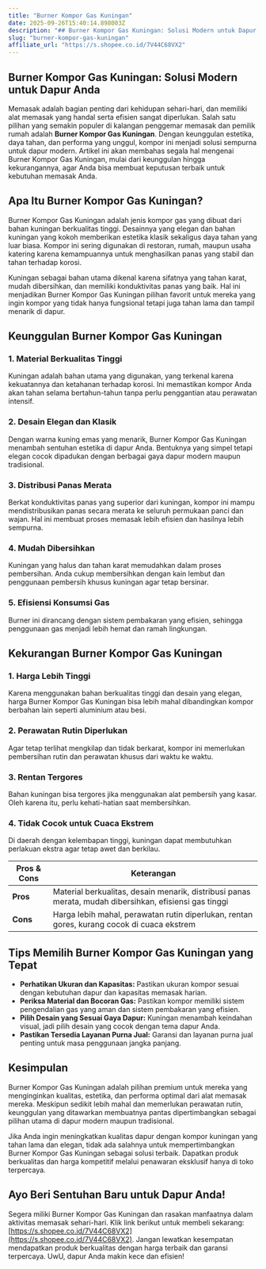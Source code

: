 ```yaml
---
title: "Burner Kompor Gas Kuningan"
date: 2025-09-26T15:40:14.898003Z
description: "## Burner Kompor Gas Kuningan: Solusi Modern untuk Dapur Anda..."
slug: "burner-kompor-gas-kuningan"
affiliate_url: "https://s.shopee.co.id/7V44C68VX2"
---
```

## Burner Kompor Gas Kuningan: Solusi Modern untuk Dapur Anda

Memasak adalah bagian penting dari kehidupan sehari-hari, dan memiliki alat memasak yang handal serta efisien sangat diperlukan. Salah satu pilihan yang semakin populer di kalangan penggemar memasak dan pemilik rumah adalah **Burner Kompor Gas Kuningan**. Dengan keunggulan estetika, daya tahan, dan performa yang unggul, kompor ini menjadi solusi sempurna untuk dapur modern. Artikel ini akan membahas segala hal mengenai Burner Kompor Gas Kuningan, mulai dari keunggulan hingga kekurangannya, agar Anda bisa membuat keputusan terbaik untuk kebutuhan memasak Anda.

## Apa Itu Burner Kompor Gas Kuningan?

Burner Kompor Gas Kuningan adalah jenis kompor gas yang dibuat dari bahan kuningan berkualitas tinggi. Desainnya yang elegan dan bahan kuningan yang kokoh memberikan estetika klasik sekaligus daya tahan yang luar biasa. Kompor ini sering digunakan di restoran, rumah, maupun usaha katering karena kemampuannya untuk menghasilkan panas yang stabil dan tahan terhadap korosi.

Kuningan sebagai bahan utama dikenal karena sifatnya yang tahan karat, mudah dibersihkan, dan memiliki konduktivitas panas yang baik. Hal ini menjadikan Burner Kompor Gas Kuningan pilihan favorit untuk mereka yang ingin kompor yang tidak hanya fungsional tetapi juga tahan lama dan tampil menarik di dapur.

## Keunggulan Burner Kompor Gas Kuningan

### 1. Material Berkualitas Tinggi  
Kuningan adalah bahan utama yang digunakan, yang terkenal karena kekuatannya dan ketahanan terhadap korosi. Ini memastikan kompor Anda akan tahan selama bertahun-tahun tanpa perlu penggantian atau perawatan intensif.

### 2. Desain Elegan dan Klasik  
Dengan warna kuning emas yang menarik, Burner Kompor Gas Kuningan menambah sentuhan estetika di dapur Anda. Bentuknya yang simpel tetapi elegan cocok dipadukan dengan berbagai gaya dapur modern maupun tradisional.

### 3. Distribusi Panas Merata  
Berkat konduktivitas panas yang superior dari kuningan, kompor ini mampu mendistribusikan panas secara merata ke seluruh permukaan panci dan wajan. Hal ini membuat proses memasak lebih efisien dan hasilnya lebih sempurna.

### 4. Mudah Dibersihkan  
Kuningan yang halus dan tahan karat memudahkan dalam proses pembersihan. Anda cukup membersihkan dengan kain lembut dan penggunaan pembersih khusus kuningan agar tetap bersinar.

### 5. Efisiensi Konsumsi Gas  
Burner ini dirancang dengan sistem pembakaran yang efisien, sehingga penggunaan gas menjadi lebih hemat dan ramah lingkungan.

## Kekurangan Burner Kompor Gas Kuningan

### 1. Harga Lebih Tinggi  
Karena menggunakan bahan berkualitas tinggi dan desain yang elegan, harga Burner Kompor Gas Kuningan bisa lebih mahal dibandingkan kompor berbahan lain seperti aluminium atau besi.

### 2. Perawatan Rutin Diperlukan  
Agar tetap terlihat mengkilap dan tidak berkarat, kompor ini memerlukan pembersihan rutin dan perawatan khusus dari waktu ke waktu.

### 3. Rentan Tergores  
Bahan kuningan bisa tergores jika menggunakan alat pembersih yang kasar. Oleh karena itu, perlu kehati-hatian saat membersihkan.

### 4. Tidak Cocok untuk Cuaca Ekstrem  
Di daerah dengan kelembapan tinggi, kuningan dapat membutuhkan perlakuan ekstra agar tetap awet dan berkilau.

| **Pros & Cons** | **Keterangan** |
|-----------------|----------------|
| **Pros** | Material berkualitas, desain menarik, distribusi panas merata, mudah dibersihkan, efisiensi gas tinggi |
| **Cons** | Harga lebih mahal, perawatan rutin diperlukan, rentan gores, kurang cocok di cuaca ekstrem |

## Tips Memilih Burner Kompor Gas Kuningan yang Tepat

- **Perhatikan Ukuran dan Kapasitas:** Pastikan ukuran kompor sesuai dengan kebutuhan dapur dan kapasitas memasak harian.
- **Periksa Material dan Bocoran Gas:** Pastikan kompor memiliki sistem pengendalian gas yang aman dan sistem pembakaran yang efisien.
- **Pilih Desain yang Sesuai Gaya Dapur:** Kuningan menambah keindahan visual, jadi pilih desain yang cocok dengan tema dapur Anda.
- **Pastikan Tersedia Layanan Purna Jual:** Garansi dan layanan purna jual penting untuk masa penggunaan jangka panjang.

## Kesimpulan

Burner Kompor Gas Kuningan adalah pilihan premium untuk mereka yang menginginkan kualitas, estetika, dan performa optimal dari alat memasak mereka. Meskipun sedikit lebih mahal dan memerlukan perawatan rutin, keunggulan yang ditawarkan membuatnya pantas dipertimbangkan sebagai pilihan utama di dapur modern maupun tradisional.

Jika Anda ingin meningkatkan kualitas dapur dengan kompor kuningan yang tahan lama dan elegan, tidak ada salahnya untuk mempertimbangkan Burner Kompor Gas Kuningan sebagai solusi terbaik. Dapatkan produk berkualitas dan harga kompetitif melalui penawaran eksklusif hanya di toko terpercaya.

## Ayo Beri Sentuhan Baru untuk Dapur Anda!

Segera miliki Burner Kompor Gas Kuningan dan rasakan manfaatnya dalam aktivitas memasak sehari-hari. Klik link berikut untuk membeli sekarang: [https://s.shopee.co.id/7V44C68VX2](https://s.shopee.co.id/7V44C68VX2). Jangan lewatkan kesempatan mendapatkan produk berkualitas dengan harga terbaik dan garansi terpercaya. UwU, dapur Anda makin kece dan efisien!